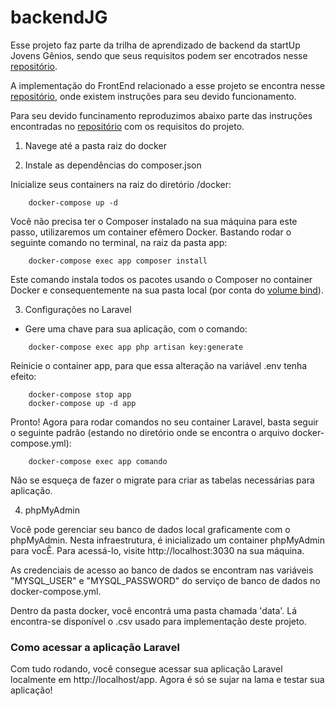 # backendJG

Esse projeto faz parte da trilha de aprendizado de backend da startUp Jovens Gênios, sendo que seus requisitos podem ser encotrados nesse [repositório](https://github.com/Jovens-Genios/Trilha-de-Aprendizado-Backend). 

A implementação do FrontEnd relacionado a esse projeto se encontra nesse [repositório](https://github.com/joaofigueroa/FrontJG), onde existem instruções para seu devido funcionamento.


Para seu devido funcinamento reproduzimos abaixo parte das instruções encontradas no [repositório](https://github.com/Jovens-Genios/Trilha-de-Aprendizado-Backend) com os requisitos do projeto.

1. Navege até a pasta  raiz do docker

2.  Instale as dependências do composer.json

Inicialize seus containers na raiz do diretório /docker:

```
	docker-compose up -d
```

Você não precisa ter o Composer instalado na sua máquina para este passo, utilizaremos um container efêmero Docker. Bastando rodar o seguinte comando no terminal, na raiz da pasta app:

```
	docker-compose exec app composer install
```

Este comando instala todos os pacotes usando o Composer no container Docker e consequentemente na sua pasta local (por conta do [volume bind](https://docs.docker.com/storage/volumes)).

3. Configurações no Laravel

*   Gere uma chave para sua aplicação, com o comando:
```
	docker-compose exec app php artisan key:generate
```

Reinicie o container app, para que essa alteração na variável .env tenha efeito: 
```
	docker-compose stop app
	docker-compose up -d app
```

Pronto! Agora para rodar comandos no seu container Laravel, basta seguir o seguinte padrão (estando no diretório onde se encontra o arquivo docker-compose.yml):

```
	docker-compose exec app comando
```
Não se esqueça de fazer o migrate para criar as tabelas necessárias para aplicação.

4. phpMyAdmin

Você pode gerenciar seu banco de dados local graficamente com o phpMyAdmin. Nesta infraestrutura, é inicializado um container phpMyAdmin para vocÊ. Para acessá-lo, visite http://localhost:3030 na sua máquina. 

As credenciais de acesso ao banco de dados se encontram nas variáveis "MYSQL_USER" e "MYSQL_PASSWORD" do serviço de banco de dados no docker-compose.yml.

Dentro da pasta docker, você encontrá uma pasta chamada 'data'. Lá encontra-se disponível o .csv usado para implementação deste projeto. 

### Como acessar a aplicação Laravel

Com tudo rodando, você consegue acessar sua aplicação Laravel localmente em http://localhost/app. Agora é só se sujar na lama e testar sua aplicação!
